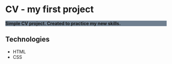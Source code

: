 
<h1>CV - my first project</h1>

<p style="background-color:rgb(112, 128, 144);"><b>Simple CV project. Created to practice my new skills.</b></p>

<h2>Technologies</h2>

<ul>
    <li>HTML</li>
    <li>CSS</li>
</ul>
